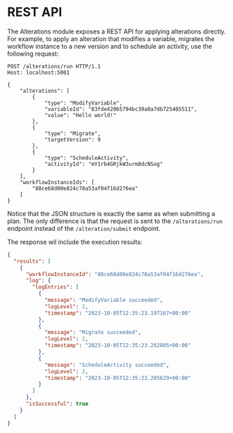 # REST API

The Alterations module exposes a REST API for applying alterations directly. For example, to apply an alteration that modifies a variable, migrates the workflow instance to a new version and to schedule an activity, use the following request:

```http
POST /alterations/run HTTP/1.1
Host: localhost:5001

{
    "alterations": [
        {
            "type": "ModifyVariable",
            "variableId": "83fde420b5794bc39a0a7db725405511",
            "value": "Hello world!"
        },
        {
            "type": "Migrate",
            "targetVersion": 9
        },
        {
            "type": "ScheduleActivity",
            "activityId": "mY1rb4GRjkW3urm8dcNSog"
        }
    ],
    "workflowInstanceIds": [
        "88ce68d00e824c78a53af04f16d276ea"
    ]
}
```

Notice that the JSON structure is exactly the same as when submitting a plan. The only difference is that the request is sent to the `/alterations/run` endpoint instead of the `/alteration/submit` endpoint.

The response wil include the execution results:

```json
{
  "results": [
    {
      "workflowInstanceId": "88ce68d00e824c78a53af04f16d276ea",
      "log": {
        "logEntries": [
          {
            "message": "ModifyVariable succeeded",
            "logLevel": 2,
            "timestamp": "2023-10-05T12:35:23.197167+00:00"
          },
          {
            "message": "Migrate succeeded",
            "logLevel": 2,
            "timestamp": "2023-10-05T12:35:23.202805+00:00"
          },
          {
            "message": "ScheduleActivity succeeded",
            "logLevel": 2,
            "timestamp": "2023-10-05T12:35:23.205629+00:00"
          }
        ]
      },
      "isSuccessful": true
    }
  ]
}
```
